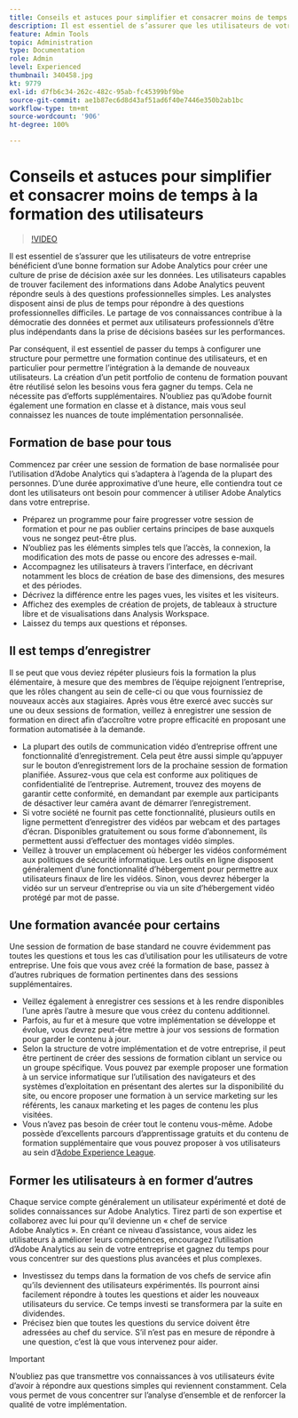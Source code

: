 ```yaml
---
title: Conseils et astuces pour simplifier et consacrer moins de temps à la formation des utilisateurs
description: Il est essentiel de s’assurer que les utilisateurs de votre entreprise bénéficient d’une bonne formation sur Adobe Analytics pour créer une culture de prise de décision axée sur les données. Les utilisateurs capables de trouver facilement des informations dans Adobe Analytics peuvent répondre seuls à des questions professionnelles simples. Les analystes disposent ainsi de plus de temps pour répondre à des questions professionnelles difficiles. Le partage de vos connaissances contribue à la démocratie des données et permet aux utilisateurs professionnels d’être plus indépendants dans la prise de décisions basées sur les performances.
feature: Admin Tools
topic: Administration
type: Documentation
role: Admin
level: Experienced
thumbnail: 340458.jpg
kt: 9779
exl-id: d7fb6c34-262c-482c-95ab-fc45399bf9be
source-git-commit: ae1b87ec6d8d43af51ad6f40e7446e350b2ab1bc
workflow-type: tm+mt
source-wordcount: '906'
ht-degree: 100%

---
```


# Conseils et astuces pour simplifier et consacrer moins de temps à la formation des utilisateurs

>[!VIDEO](https://video.tv.adobe.com/v/340458/?quality=12&learn=on)

Il est essentiel de s’assurer que les utilisateurs de votre entreprise bénéficient d’une bonne formation sur Adobe Analytics pour créer une culture de prise de décision axée sur les données. Les utilisateurs capables de trouver facilement des informations dans Adobe Analytics peuvent répondre seuls à des questions professionnelles simples. Les analystes disposent ainsi de plus de temps pour répondre à des questions professionnelles difficiles. Le partage de vos connaissances contribue à la démocratie des données et permet aux utilisateurs professionnels d’être plus indépendants dans la prise de décisions basées sur les performances.

Par conséquent, il est essentiel de passer du temps à configurer une structure pour permettre une formation continue des utilisateurs, et en particulier pour permettre l’intégration à la demande de nouveaux utilisateurs. La création d’un petit portfolio de contenu de formation pouvant être réutilisé selon les besoins vous fera gagner du temps. Cela ne nécessite pas d’efforts supplémentaires. N’oubliez pas qu’Adobe fournit également une formation en classe et à distance, mais vous seul connaissez les nuances de toute implémentation personnalisée.


## Formation de base pour tous

Commencez par créer une session de formation de base normalisée pour l’utilisation d’Adobe Analytics qui s’adaptera à l’agenda de la plupart des personnes. D’une durée approximative d’une heure, elle contiendra tout ce dont les utilisateurs ont besoin pour commencer à utiliser Adobe Analytics dans votre entreprise.

* Préparez un programme pour faire progresser votre session de formation et pour ne pas oublier certains principes de base auxquels vous ne songez peut-être plus.
* N’oubliez pas les éléments simples tels que l’accès, la connexion, la modification des mots de passe ou encore des adresses e-mail.
* Accompagnez les utilisateurs à travers l’interface, en décrivant notamment les blocs de création de base des dimensions, des mesures et des périodes.
* Décrivez la différence entre les pages vues, les visites et les visiteurs.
* Affichez des exemples de création de projets, de tableaux à structure libre et de visualisations dans Analysis Workspace.
* Laissez du temps aux questions et réponses.

## Il est temps d’enregistrer

Il se peut que vous deviez répéter plusieurs fois la formation la plus élémentaire, à mesure que des membres de l’équipe rejoignent l’entreprise, que les rôles changent au sein de celle-ci ou que vous fournissiez de nouveaux accès aux stagiaires. Après vous être exercé avec succès sur une ou deux sessions de formation, veillez à enregistrer une session de formation en direct afin d’accroître votre propre efficacité en proposant une formation automatisée à la demande.

* La plupart des outils de communication vidéo d’entreprise offrent une fonctionnalité d’enregistrement. Cela peut être aussi simple qu’appuyer sur le bouton d’enregistrement lors de la prochaine session de formation planifiée. Assurez-vous que cela est conforme aux politiques de confidentialité de l’entreprise. Autrement, trouvez des moyens de garantir cette conformité, en demandant par exemple aux participants de désactiver leur caméra avant de démarrer l’enregistrement.
* Si votre société ne fournit pas cette fonctionnalité, plusieurs outils en ligne permettent d’enregistrer des vidéos par webcam et des partages d’écran. Disponibles gratuitement ou sous forme d’abonnement, ils permettent aussi d’effectuer des montages vidéo simples.
* Veillez à trouver un emplacement où héberger les vidéos conformément aux politiques de sécurité informatique. Les outils en ligne disposent généralement d’une fonctionnalité d’hébergement pour permettre aux utilisateurs finaux de lire les vidéos. Sinon, vous devrez héberger la vidéo sur un serveur d’entreprise ou via un site d’hébergement vidéo protégé par mot de passe.

## Une formation avancée pour certains

Une session de formation de base standard ne couvre évidemment pas toutes les questions et tous les cas d’utilisation pour les utilisateurs de votre entreprise. Une fois que vous avez créé la formation de base, passez à d’autres rubriques de formation pertinentes dans des sessions supplémentaires.

* Veillez également à enregistrer ces sessions et à les rendre disponibles l’une après l’autre à mesure que vous créez du contenu additionnel.
* Parfois, au fur et à mesure que votre implémentation se développe et évolue, vous devrez peut-être mettre à jour vos sessions de formation pour garder le contenu à jour.
* Selon la structure de votre implémentation et de votre entreprise, il peut être pertinent de créer des sessions de formation ciblant un service ou un groupe spécifique. Vous pouvez par exemple proposer une formation à un service informatique sur l’utilisation des navigateurs et des systèmes d’exploitation en présentant des alertes sur la disponibilité du site, ou encore proposer une formation à un service marketing sur les référents, les canaux marketing et les pages de contenu les plus visitées.
* Vous n’avez pas besoin de créer tout le contenu vous-même. Adobe possède d’excellents parcours d’apprentissage gratuits et du contenu de formation supplémentaire que vous pouvez proposer à vos utilisateurs au sein d’[Adobe Experience League](https://experienceleague.adobe.com/docs/analytics.html?lang=fr).



## Former les utilisateurs à en former d’autres

Chaque service compte généralement un utilisateur expérimenté et doté de solides connaissances sur Adobe Analytics. Tirez parti de son expertise et collaborez avec lui pour qu’il devienne un « chef de service Adobe Analytics ». En créant ce niveau d’assistance, vous aidez les utilisateurs à améliorer leurs compétences, encouragez l’utilisation d’Adobe Analytics au sein de votre entreprise et gagnez du temps pour vous concentrer sur des questions plus avancées et plus complexes.

* Investissez du temps dans la formation de vos chefs de service afin qu’ils deviennent des utilisateurs expérimentés. Ils pourront ainsi facilement répondre à toutes les questions et aider les nouveaux utilisateurs du service. Ce temps investi se transformera par la suite en dividendes.
* Précisez bien que toutes les questions du service doivent être adressées au chef du service. S’il n’est pas en mesure de répondre à une question, c’est là que vous intervenez pour aider.

>[!IMPORTANT]
>
>N’oubliez pas que transmettre vos connaissances à vos utilisateurs évite d’avoir à répondre aux questions simples qui reviennent constamment. Cela vous permet de vous concentrer sur l’analyse d’ensemble et de renforcer la qualité de votre implémentation.
